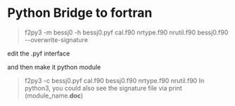 # Python Bridge to fortran

>f2py3 -m bessj0 -h bessj0.pyf cal.f90 nrtype.f90 nrutil.f90 bessj0.f90 --overwrite-signature

edit the .pyf interface

and then make it python module
>f2py3 -c bessj0.pyf cal.f90 bessj0.f90 nrtype.f90 nrutil.f90
In python3,
you could also see the signature file via 
>print (module_name.__doc__)
